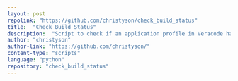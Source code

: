 ```yaml
---
layout: post
repolink: "https://github.com/christyson/check_build_status"
title:  "Check Build Status"
description:  "Script to check if an application profile in Veracode has a build running currently."
author: "christyson"
author-link: "https://github.com/christyson/"
content-type: "scripts"
language: "python"
repository: "check_build_status"
---
```

